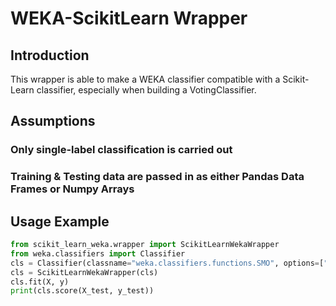 # WEKA-ScikitLearn Wrapper
## Introduction
This wrapper is able to make a WEKA classifier compatible with a Scikit-Learn classifier, especially when building a VotingClassifier.
## Assumptions
### Only single-label classification is carried out
### Training & Testing data are passed in as either Pandas Data Frames or Numpy Arrays
## Usage Example
```python
from scikit_learn_weka.wrapper import ScikitLearnWekaWrapper
from weka.classifiers import Classifier
cls = Classifier(classname="weka.classifiers.functions.SMO", options=["-N", "0"])
cls = ScikitLearnWekaWrapper(cls)
cls.fit(X, y)
print(cls.score(X_test, y_test))
```
